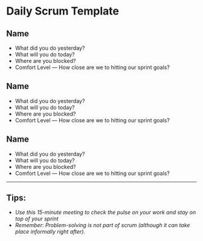 # Daily Scrum Template

## Name
* What did you do yesterday?
* What will you do today?
* Where are you blocked?
* Comfort Level — How close are we to hitting our sprint goals?

## Name
* What did you do yesterday?
* What will you do today?
* Where are you blocked?
* Comfort Level — How close are we to hitting our sprint goals?

## Name
* What did you do yesterday?
* What will you do today?
* Where are you blocked?
* Comfort Level — How close are we to hitting our sprint goals?

-----

## Tips:

- *Use this 15-minute meeting to check the pulse on your work and stay on top of your sprint*
- *Remember: Problem-solving is not part of scrum (although it can take place informally right after).*
